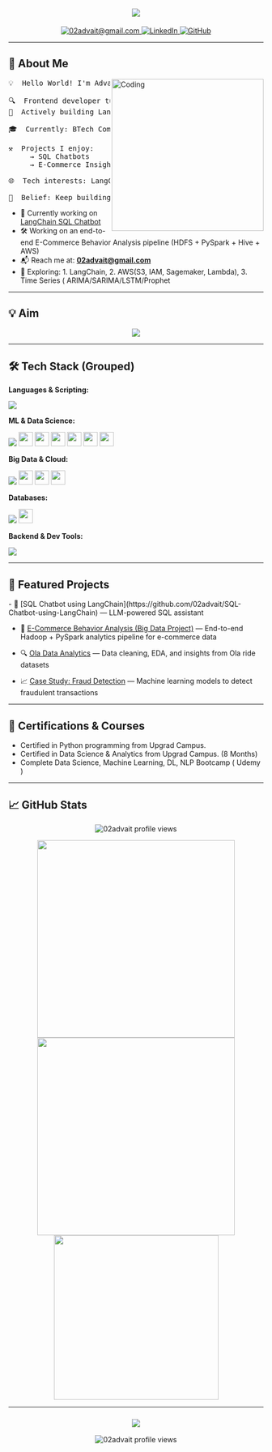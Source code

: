<h1 align="center">
  <img src="https://readme-typing-svg.herokuapp.com/?font=Fira+Code&size=32&pause=1000&center=true&vCenter=true&width=700&lines=Hi+there!+I'm+Advait+Patil+%F0%9F%91%8B;AI+ML+Developer;LangChain+Explorer;Big+Data+Engineer"/>
</h1>

<p align="center">
  <a href="mailto:02advait@gmail.com">
    <img src="https://img.shields.io/badge/Gmail-DB4437?style=for-the-badge&logo=gmail&logoColor=white" alt="02advait@gmail.com" />
  </a>
  <a href="https://www.linkedin.com/in/02advait/" target="_blank">
    <img src="https://img.shields.io/badge/LinkedIn-0A66C2?style=for-the-badge&logo=linkedin&logoColor=white" alt="LinkedIn" />
  </a>
  <a href="https://github.com/02advait" target="_blank">
    <img src="https://img.shields.io/badge/GitHub-24292E?style=for-the-badge&logo=github&logoColor=white" alt="GitHub" />
  </a>
</p>

---

<h2>🚀 About Me</h2>

<img align="right" alt="Coding" width="300" src="https://cdn.dribbble.com/users/1162077/screenshots/3848914/programmer.gif">

<pre>
💡  Hello World! I'm Advait Patil

🔍  Frontend developer turned ML enthusiast working on scalable data-driven solutions.
🔗  Actively building LangChain-based AI assistants and working on Big Data projects using AWS.

🎓  Currently: BTech Computer Engineering | Learning LangChain, LLMs, Big Data tools

⚒️  Projects I enjoy:
     → SQL Chatbots        → Time Series Forecasting
     → E-Commerce Insights → Data Pipelines with AWS

🌐  Tech interests: LangChain · LLMs · AWS · Spark · Pandas · Streamlit · Flask

🧠  Belief: Keep building, keep breaking, and always keep learning.
</pre>

- 🔭 Currently working on [LangChain SQL Chatbot](https://github.com/02advait/SQL-Chatbot-using-LangChain)
- 🛠️ Working on an end-to-end E-Commerce Behavior Analysis pipeline (HDFS + PySpark + Hive + AWS)
- 📬 Reach me at: **02advait@gmail.com**
- 🌱 Exploring:
        1. LangChain,
        2. AWS(S3, IAM, Sagemaker, Lambda),
        3. Time Series ( ARIMA/SARIMA/LSTM/Prophet

---

<h2>💡 Aim </h2>

<p align="center">
  <img src="https://readme-typing-svg.herokuapp.com/?font=Fira+Code&size=24&pause=2000&center=true&vCenter=true&width=800&lines=Learning+never+stops.;LLMs+for+real+impact.;Code.+Train.+Ship.+Repeat.;Big+Data.+Smart+Decisions."/>
</p>

---

<h2>🛠️ Tech Stack (Grouped)</h2>

**Languages & Scripting:**
<div>
  <img src="https://skillicons.dev/icons?i=python,java,html,css,javascript"/>
</div>

**ML & Data Science:**
<div>
  <img src="https://skillicons.dev/icons?i=jupyter"/>
  <img src="https://img.shields.io/badge/Pandas-150458?style=for-the-badge&logo=pandas&logoColor=white" height="28"/>
  <img src="https://img.shields.io/badge/Numpy-013243?style=for-the-badge&logo=numpy&logoColor=white" height="28"/>
  <img src="https://img.shields.io/badge/Scikit--Learn-F7931E?style=for-the-badge&logo=scikitlearn&logoColor=white" height="28"/>
  <img src="https://img.shields.io/badge/Seaborn-3776AB?style=for-the-badge&logo=python&logoColor=white" height="28"/>
  <img src="https://img.shields.io/badge/TensorFlow-FF6F00?style=for-the-badge&logo=tensorflow&logoColor=white" height="28"/>
  <img src="https://img.shields.io/badge/PyTorch-EE4C2C?style=for-the-badge&logo=pytorch&logoColor=white" height="28"/>
</div>

**Big Data & Cloud:**
<div>
  <img src="https://skillicons.dev/icons?i=aws,docker"/>
  <img src="https://img.shields.io/badge/Apache%20Spark-FDEE21?style=for-the-badge&logo=apachespark&logoColor=black" height="28"/>
  <img src="https://img.shields.io/badge/HDFS-FFA500?style=for-the-badge&logo=apache&logoColor=white" height="28"/>
  <img src="https://img.shields.io/badge/Hive-FFDC00?style=for-the-badge&logo=apachehive&logoColor=black" height="28"/>
</div>

**Databases:**
<div>
  <img src="https://skillicons.dev/icons?i=mysql,mongodb,sqlite"/>
  <img src="https://img.shields.io/badge/Cassandra-1287B1?style=for-the-badge&logo=apachecassandra&logoColor=white" height="28"/>
</div>

**Backend & Dev Tools:**
<div>
  <img src="https://skillicons.dev/icons?i=flask,git,github,vscode,postman,linux"/>
</div>

---

<h2>📂 Featured Projects</h2>
- 💬 [SQL Chatbot using LangChain](https://github.com/02advait/SQL-Chatbot-using-LangChain) — LLM-powered SQL assistant  

- 🛒 [E-Commerce Behavior Analysis (Big Data Project)](https://github.com/02advait/E-commerce-Analytics-Predictive-Platform-) — End-to-end Hadoop + PySpark analytics pipeline for e-commerce data  

- 🔍 [Ola Data Analytics](https://github.com/02advait/Ola-Data-Analytics) — Data cleaning, EDA, and insights from Ola ride datasets  

- 📈 [Case Study: Fraud Detection](https://github.com/02advait/Case_Study_Fraud_Detection) — Machine learning models to detect fraudulent transactions  

---

<h2>📜 Certifications & Courses</h2>

- Certified in Python programming from Upgrad Campus.
- Certified in Data Science & Analytics from Upgrad Campus. (8 Months) 
- Complete Data Science, Machine Learning, DL, NLP Bootcamp ( Udemy ) 

---

<h2>📈 GitHub Stats</h2>

<p align="center">
  <img src="https://komarev.com/ghpvc/?username=02advait&label=Profile+Views&color=0e75b6&style=flat" alt="02advait profile views"/>
</p>

<div align="center">
  <img width=390 src="https://streak-stats.demolab.com?user=02advait&theme=tokyonight&hide_border=true" />
  <img width=390 src="https://github-readme-stats.vercel.app/api?username=02advait&show_icons=true&theme=tokyonight&hide_border=true" />
</div>
<div align="center">
  <img width=325 src="https://github-readme-stats.vercel.app/api/top-langs/?username=02advait&layout=compact&theme=tokyonight&hide_border=true" />
</div>

---

<h3 align="center">
  <img src="https://readme-typing-svg.herokuapp.com/?font=Righteous&size=25&center=true&vCenter=true&width=500&height=70&duration=4000&lines=Thanks+for+stopping+by!+%e2%9c%8c%ef%b8%8f;+Let's+connect+on+LinkedIn!">
</h3>

<p align="center">
  <img src="https://komarev.com/ghpvc/?username=02advait&label=Profile+Views&color=0e75b6&style=flat" alt="02advait profile views"/>
</p>
